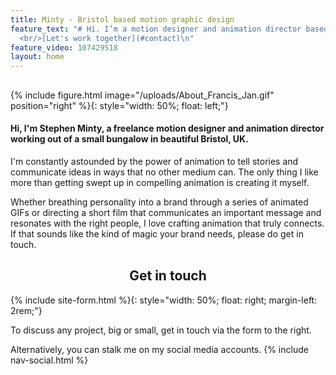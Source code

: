 ```yaml
---
title: Minty - Bristol based motion graphic design
feature_text: "# Hi. I’m a motion designer and animation director based in Bristol.
  <br/>[Let's work together](#contact)\n"
feature_video: 107429518
layout: home
---
```


## <div id="profile"></div>

{% include figure.html image="/uploads/About_Francis_Jan.gif" position="right" %}{: style="width: 50%; float: left;"}

#### Hi, I'm Stephen Minty, a freelance motion designer and animation director working out of a small bungalow in beautiful Bristol, UK.

I'm constantly astounded by the power of animation to tell stories and communicate ideas in ways that no other medium can. The only thing I like more than getting swept up in compelling animation is creating it myself.

Whether breathing personality into a brand through a series of animated GIFs or directing a short film that communicates an important message and resonates with the right people, I love crafting animation that truly connects. If that sounds like the kind of magic your brand needs, please do get in touch.

## <div id="contact"></div>

<h2 style="text-align: center;">Get in touch</h2>

{% include site-form.html %}{: style="width: 50%; float: right; margin-left: 2rem;"}

To discuss any project, big or small, get in touch via the form to the right.

Alternatively, you can stalk me on my social media accounts.
{% include nav-social.html %}